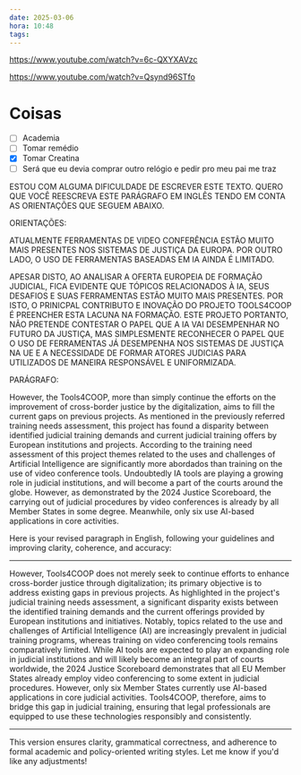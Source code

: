 ```yaml
---
date: 2025-03-06
hora: 10:48
tags:
---
```

https://www.youtube.com/watch?v=6c-QXYXAVzc

https://www.youtube.com/watch?v=Qsynd96STfo



# Coisas
- [ ] Academia
- [ ] Tomar remédio
- [x] Tomar Creatina
- [ ] Será que eu devia comprar outro relógio e pedir pro meu pai me traz

ESTOU COM ALGUMA DIFICULDADE DE ESCREVER ESTE TEXTO. QUERO QUE VOCÊ REESCREVA ESTE PARÁGRAFO EM INGLÊS TENDO EM CONTA AS ORIENTAÇÕES QUE SEGUEM ABAIXO.  
  
ORIENTAÇÕES:

ATUALMENTE FERRAMENTAS DE VIDEO CONFERÊNCIA ESTÃO MUITO MAIS PRESENTES NOS SISTEMAS DE JUSTIÇA DA EUROPA. POR OUTRO LADO, O USO DE FERRAMENTAS BASEADAS EM IA AINDA É LIMITADO.

APESAR DISTO, AO ANALISAR A OFERTA EUROPEIA DE FORMAÇÃO JUDICIAL, FICA EVIDENTE QUE TÓPICOS RELACIONADOS À IA, SEUS DESAFIOS E SUAS FERRAMENTAS ESTÃO MUITO MAIS PRESENTES. POR ISTO, O PRINICPAL CONTRIBUTO E INOVAÇÃO DO PROJETO TOOLS4COOP É PREENCHER ESTA LACUNA NA FORMAÇÃO. ESTE PROJETO PORTANTO, NÃO PRETENDE CONTESTAR O PAPEL QUE A IA VAI DESEMPENHAR NO FUTURO DA JUSTIÇA, MAS SIMPLESMENTE RECONHECER O PAPEL QUE O USO DE FERRAMENTAS JÁ DESEMPENHA NOS SISTEMAS DE JUSTIÇA NA UE E A NECESSIDADE DE FORMAR ATORES JUDICIAS PARA UTILIZADOS DE MANEIRA RESPONSÁVEL E UNIFORMIZADA.  
  

PARÁGRAFO:

However, the Tools4COOP, more than simply continue the efforts on the improvement of cross-border justice by the digitalization, aims to fill the current gaps on previous projects. As mentioned in the previously referred training needs assessment, this project has found a disparity between identified judicial training demands and current judicial training offers by European institutions and projects. According to the training need assessment of this project themes related to the uses and challenges of Artificial Intelligence are significantly more abordados than training on the use of video conference tools. Undoubtedly IA tools are playing a growing role in judicial institutions, and will become a part of the courts around the globe. However, as demonstrated by the 2024 Justice Scoreboard, the carrying out of judicial procedures by video conferences is already by all Member States in some degree. Meanwhile, only six use AI-based applications in core activities.



Here is your revised paragraph in English, following your guidelines and improving clarity, coherence, and accuracy:


---

However, Tools4COOP does not merely seek to continue efforts to enhance cross-border justice through digitalization; its primary objective is to address existing gaps in previous projects. As highlighted in the project's judicial training needs assessment, a significant disparity exists between the identified training demands and the current offerings provided by European institutions and initiatives. Notably, topics related to the use and challenges of Artificial Intelligence (AI) are increasingly prevalent in judicial training programs, whereas training on video conferencing tools remains comparatively limited. While AI tools are expected to play an expanding role in judicial institutions and will likely become an integral part of courts worldwide, the 2024 Justice Scoreboard demonstrates that all EU Member States already employ video conferencing to some extent in judicial procedures. However, only six Member States currently use AI-based applications in core judicial activities. Tools4COOP, therefore, aims to bridge this gap in judicial training, ensuring that legal professionals are equipped to use these technologies responsibly and consistently.


---

This version ensures clarity, grammatical correctness, and adherence to formal academic and policy-oriented writing styles. Let me know if you'd like any adjustments!

